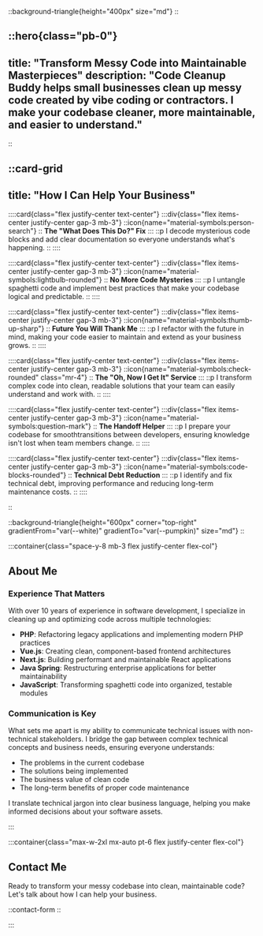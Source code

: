 ::background-triangle{height="400px" size="md"}
::

::hero{class="pb-0"}
---
title: "Transform Messy Code into Maintainable Masterpieces"
description: "Code Cleanup Buddy helps small businesses clean up messy code created by vibe coding or contractors. I make your codebase cleaner, more maintainable, and easier to understand."
---
::

::card-grid
---
title: "How I Can Help Your Business"
---

::::card{class="flex justify-center text-center"}
:::div{class="flex items-center justify-center gap-3 mb-3"}
::icon{name="material-symbols:person-search"}
::
**The "What Does This Do?" Fix**
:::
::p
I decode mysterious code blocks and add clear documentation so everyone understands what's happening.
::
::::

::::card{class="flex justify-center text-center"}
:::div{class="flex items-center justify-center gap-3 mb-3"}
::icon{name="material-symbols:lightbulb-rounded"}
::
**No More Code Mysteries**
:::
::p
I untangle spaghetti code and implement best practices that make your codebase logical and predictable.
::
::::

::::card{class="flex justify-center text-center"}
:::div{class="flex items-center justify-center gap-3 mb-3"}
::icon{name="material-symbols:thumb-up-sharp"}
::
**Future You Will Thank Me**
:::
::p
I refactor with the future in mind, making your code easier to maintain and extend as your business grows.
::
::::

::::card{class="flex justify-center text-center"}
:::div{class="flex items-center justify-center gap-3 mb-3"}
::icon{name="material-symbols:check-rounded" class="mr-4"}
::
**The "Oh, Now I Get It" Service**
:::
::p
I transform complex code into clean, readable solutions that your team can easily understand and work with.
::
::::

::::card{class="flex justify-center text-center"}
:::div{class="flex items-center justify-center gap-3 mb-3"}
::icon{name="material-symbols:question-mark"}
::
**The Handoff Helper**
:::
::p
I prepare your codebase for smoothtransitions between developers, ensuring knowledge isn't lost when team members change.
::
::::

::::card{class="flex justify-center text-center"}
:::div{class="flex items-center justify-center gap-3 mb-3"}
::icon{name="material-symbols:code-blocks-rounded"}
::
**Technical Debt Reduction**
:::
::p
I identify and fix technical debt, improving performance and reducing long-term maintenance costs.
::
::::

::

::background-triangle{height="600px" corner="top-right" gradientFrom="var(--white)" gradientTo="var(--pumpkin)" size="md"}
::

:::container{class="space-y-8 mb-3 flex justify-center flex-col"}
## About Me

### Experience That Matters

With over 10 years of experience in software development, I specialize in cleaning up and optimizing code across multiple technologies:

- **PHP**: Refactoring legacy applications and implementing modern PHP practices
- **Vue.js**: Creating clean, component-based frontend architectures
- **Next.js**: Building performant and maintainable React applications
- **Java Spring**: Restructuring enterprise applications for better maintainability
- **JavaScript**: Transforming spaghetti code into organized, testable modules

### Communication is Key

What sets me apart is my ability to communicate technical issues with non-technical stakeholders. I bridge the gap between complex technical concepts and business needs, ensuring everyone understands:

- The problems in the current codebase
- The solutions being implemented
- The business value of clean code
- The long-term benefits of proper code maintenance

I translate technical jargon into clear business language, helping you make informed decisions about your software assets.

:::


:::container{class="max-w-2xl mx-auto pt-6 flex justify-center flex-col"}
## Contact Me

Ready to transform your messy codebase into clean, maintainable code? Let's talk about how I can help your business.

::contact-form
::

:::